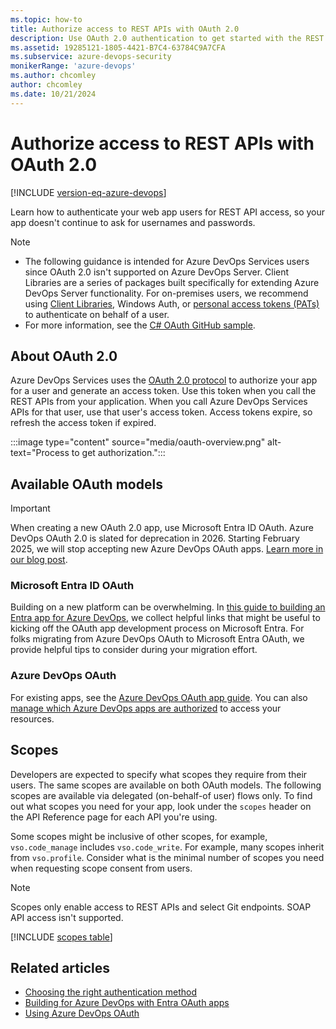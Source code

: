 ```yaml
---
ms.topic: how-to
title: Authorize access to REST APIs with OAuth 2.0
description: Use OAuth 2.0 authentication to get started with the REST APIs for Azure DevOps Services.
ms.assetid: 19285121-1805-4421-B7C4-63784C9A7CFA
ms.subservice: azure-devops-security
monikerRange: 'azure-devops'
ms.author: chcomley
author: chcomley
ms.date: 10/21/2024
---
```


# Authorize access to REST APIs with OAuth 2.0

[!INCLUDE [version-eq-azure-devops](../../../includes/version-eq-azure-devops.md)]

Learn how to authenticate your web app users for REST API access, so your app doesn't continue to ask for usernames and passwords.

> [!NOTE]
> - The following guidance is intended for Azure DevOps Services users since OAuth 2.0 isn't supported on Azure DevOps Server. Client Libraries are a series of packages built specifically for extending Azure DevOps Server functionality. For on-premises users, we recommend using [Client Libraries](../../concepts/dotnet-client-libraries.md), Windows Auth, or [personal access tokens (PATs)](../../../organizations/accounts/use-personal-access-tokens-to-authenticate.md) to authenticate on behalf of a user.
> - For more information, see the [C# OAuth GitHub sample](https://github.com/Microsoft/vsts-auth-samples/tree/master/OAuthWebSample).

## About OAuth 2.0

Azure DevOps Services uses the [OAuth 2.0 protocol](https://oauth.net/2/) to authorize your app for a user and generate an access token. Use this token when you call the REST APIs from your application. When you call Azure DevOps Services APIs for that user, use that user's access token. Access tokens expire, so refresh the access token if expired.

:::image type="content" source="media/oauth-overview.png" alt-text="Process to get authorization.":::

## Available OAuth models

> [!IMPORTANT]
> When creating a new OAuth 2.0 app, use Microsoft Entra ID OAuth. Azure DevOps OAuth 2.0 is slated for deprecation in 2026. Starting February 2025, we will stop accepting new Azure DevOps OAuth apps. [Learn more in our blog post](https://devblogs.microsoft.com/devops/?p=69702).

<a name='azure-active-directory-oauth'></a>

### Microsoft Entra ID OAuth

Building on a new platform can be overwhelming. In [this guide to building an Entra app for Azure DevOps](entra-oauth.md), we collect helpful links that might be useful to kicking off the OAuth app development process on Microsoft Entra. For folks migrating from Azure DevOps OAuth to Microsoft Entra OAuth, we provide helpful tips to consider during your migration effort.

### Azure DevOps OAuth

For existing apps, see the [Azure DevOps OAuth app guide](./azure-devops-oauth.md). You can also [manage which Azure DevOps apps are authorized](../../../organizations/settings/manage-authorizations.md) to access your resources.

## Scopes

Developers are expected to specify what scopes they require from their users. The same scopes are available on both OAuth models. The following scopes are available via delegated (on-behalf-of user) flows only.
To find out what scopes you need for your app, look under the `scopes` header on the API Reference page for each API you're using. 

Some scopes might be inclusive of other scopes, for example, `vso.code_manage` includes `vso.code_write`. For example, many scopes inherit from `vso.profile`. Consider what is the minimal number of scopes you need when requesting scope consent from users.

> [!NOTE]
> Scopes only enable access to REST APIs and select Git endpoints. SOAP API access isn't supported.

[!INCLUDE [scopes table](../../includes/scopes.md)]

## Related articles

* [Choosing the right authentication method](authentication-guidance.md)
* [Building for Azure DevOps with Entra OAuth apps](entra-oauth.md)
* [Using Azure DevOps OAuth](azure-devops-oauth.md)
